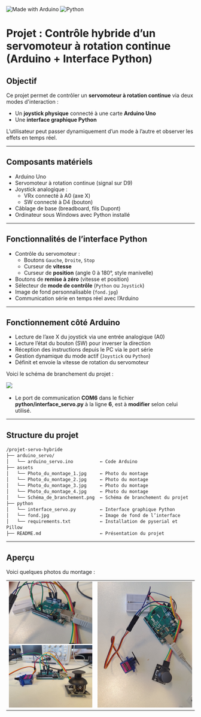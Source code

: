 ![Made with Arduino](https://img.shields.io/badge/Made%20with-Arduino-blue)
![Python](https://img.shields.io/badge/Python-3.10+-blue)
# Projet : Contrôle hybride d’un servomoteur à rotation continue (Arduino + Interface Python)

## Objectif

Ce projet permet de contrôler un **servomoteur à rotation continue** via deux modes d'interaction :

- Un **joystick physique** connecté à une carte **Arduino Uno**
- Une **interface graphique Python**

L’utilisateur peut passer dynamiquement d’un mode à l’autre et observer les effets en temps réel.

---

## Composants matériels

- Arduino Uno  
- Servomoteur à rotation continue (signal sur D9)  
- Joystick analogique :
  - VRx connecté à A0 (axe X)
  - SW connecté à D4 (bouton)
- Câblage de base (breadboard, fils Dupont)
- Ordinateur sous Windows avec Python installé

---

## Fonctionnalités de l’interface Python

- Contrôle du servomoteur :
  - Boutons `Gauche`, `Droite`, `Stop`
  - Curseur de **vitesse**
  - Curseur de **position** (angle 0 à 180°, style manivelle)
- Boutons de **remise à zéro** (vitesse et position)
- Sélecteur de **mode de contrôle** (`Python` ou `Joystick`)
- Image de fond personnalisable (`fond.jpg`)
- Communication série en temps réel avec l’Arduino

---

## Fonctionnement côté Arduino

- Lecture de l’axe X du joystick via une entrée analogique (A0)
- Lecture l’état du bouton (SW) pour inverser la direction
- Réception des instructions depuis le PC via le port série
- Gestion dynamique du mode actif (`Joystick` ou `Python`)
- Définit et envoie la vitesse de rotation du servomoteur

Voici le schéma de branchement du projet :

  <img src="assets/Schéma_de_cablage.png" width="500">

- Le port de communication **COM6** dans le fichier **python/interface_servo.py** à la ligne **6**, est à **modifier** selon celui utilisé.

---

## Structure du projet

```
/projet-servo-hybride
├── arduino_servo/
│   └── arduino_servo.ino          ← Code Arduino
├── assets
│   └── Photo_du_montage_1.jpg     ← Photo du montage
│   └── Photo_du_montage_2.jpg     ← Photo du montage
│   └── Photo_du_montage_3.jpg     ← Photo du montage
│   └── Photo_du_montage_4.jpg     ← Photo du montage
│   └── Schéma_de_branchement.png  ← Schéma de branchement du projet
├── python
│   └── interface_servo.py         ← Interface graphique Python
│   └── fond.jpg                   ← Image de fond de l’interface
│   └── requirements.txt           ← Installation de pyserial et Pillow
├── README.md                      ← Présentation du projet
```

---

## Aperçu
Voici quelques photos du montage : 

<table>
  <tr>
    <td>
      <img src="assets/Photo_du_montage_1.jpg" width="480"><br>
      <img src="assets/Photo_du_montage_2.jpg" width="480">
    </td>
    <td>
      <img src="assets/Photo_du_montage_3.jpg" width="545">
    </td>
  </tr>
</table>
